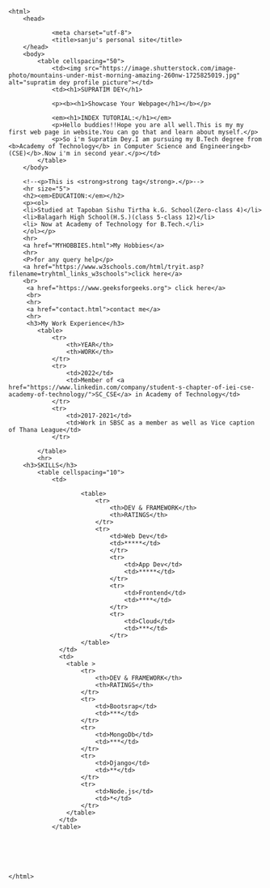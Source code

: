 
	<html>
		<head>
                
                <meta charset="utf-8">
				<title>sanju's personal site</title>
		</head>
        <body>
            <table cellspacing="50">
                <td><img src="https://image.shutterstock.com/image-photo/mountains-under-mist-morning-amazing-260nw-1725825019.jpg" alt="supratim dey profile picture"></td>
                <td><h1>SUPRATIM DEY</h1>
		
                <p><b><h1>Showcase Your Webpage</h1></b></p>
			
                <em><h1>INDEX TUTORIAL:</h1></em>
                <p>Hello buddies!!Hope you are all well.This is my my first web page in website.You can go that and learn about myself.</p>
                <p>So i'm Supratim Dey.I am pursuing my B.Tech degree from <b>Academy of Technology</b> in Computer Science and Engineering<b>(CSE)</b>.Now i'm in second year.</p></td>
            </table>
		</body>
		
		<!--<p>This is <strong>strong tag</strong>.</p>-->
		<hr size="5">		
		<h2><em>EDUCATION:</em></h2>
		<p><ol>
		<li>Studied at Tapoban Sishu Tirtha k.G. School(Zero-class 4)</li>
		<li>Balagarh High School(H.S.)(class 5-class 12)</li>
		<li> Now at Academy of Technology for B.Tech.</li>	
		</ol></p>
		<hr>
		<a href="MYHOBBIES.html">My Hobbies</a>
		<hr>
		<P>for any query help</p>
		<a href="https://www.w3schools.com/html/tryit.asp?filename=tryhtml_links_w3schools">click here</a> 
		<br>
		 <a href="https://www.geeksforgeeks.org"> click here</a>
		 <br>
		 <hr>
		 <a href="contact.html">contact me</a>
		 <hr>
		 <h3>My Work Experience</h3>
            <table>
                <tr>
                    <th>YEAR</th>
                    <th>WORK</th>
                </tr>
                <tr>
                    <td>2022</td>
                    <td>Member of <a href="https://www.linkedin.com/company/student-s-chapter-of-iei-cse-academy-of-technology/">SC_CSE</a> in Academy of Technology</td>
                </tr>
                <tr>
                    <td>2017-2021</td>
                    <td>Work in SBSC as a member as well as Vice caption of Thana League</td>
                </tr>
            
            </table>
            <hr>
        <h3>SKILLS</h3>
            <table cellspacing="10">
                <td>
                    
                        <table>
                            <tr>
                                <th>DEV & FRAMEWORK</th>
                                <th>RATINGS</th>
                            </tr>
                            <tr>
                                <td>Web Dev</td>
                                <td>*****</td>
                                </tr>
                                <tr>
                                    <td>App Dev</td>
                                    <td>*****</td>
                                </tr>
                                <tr>
                                    <td>Frontend</td>
                                    <td>****</td>
                                </tr>
                                <tr>
                                    <td>Cloud</td>
                                    <td>***</td>
                                </tr>
                        </table>
                  </td>
                  <td>
                    <table >
                        <tr>
                            <th>DEV & FRAMEWORK</th>
                            <th>RATINGS</th>
                        </tr>
                        <tr>
                            <td>Bootsrap</td>
                            <td>***</td>
                        </tr>
                        <tr>
                            <td>MongoDb</td>
                            <td>***</td>
                        </tr>
                        <tr>
                            <td>Django</td>
                            <td>**</td>
                        </tr>
                        <tr>
                            <td>Node.js</td>
                            <td>*</td>
                        </tr>
                    </table>  
                  </td>   
                </table>
                
                        
                        
                    
                    
                        
    </html>	
